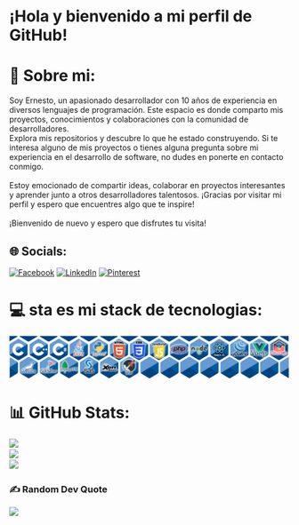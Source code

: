 <h1>¡Hola y bienvenido a mi perfil de GitHub!</h1>

# 💫 Sobre mi:
  Soy Ernesto, un apasionado desarrollador con 10 años de experiencia en diversos lenguajes de programación. Este espacio es donde comparto mis proyectos, conocimientos y colaboraciones con la comunidad de desarrolladores.<br>Explora mis repositorios y descubre lo que he estado construyendo. Si te interesa alguno de mis proyectos o tienes alguna pregunta sobre mi experiencia en el desarrollo de software, no dudes en ponerte en contacto conmigo.<br><br>Estoy emocionado de compartir ideas, colaborar en proyectos interesantes y aprender junto a otros desarrolladores talentosos. ¡Gracias por visitar mi perfil y espero que encuentres algo que te inspire!<br><br>¡Bienvenido de nuevo y espero que disfrutes tu visita!

## 🌐 Socials:
[![Facebook](https://img.shields.io/badge/Facebook-%231877F2.svg?logo=Facebook&logoColor=white)](https://facebook.com/https://www.facebook.com/ernesto.urrutia.9022/) [![LinkedIn](https://img.shields.io/badge/LinkedIn-%230077B5.svg?logo=linkedin&logoColor=white)](https://linkedin.com/in/https://www.linkedin.com/in/leug/) [![Pinterest](https://img.shields.io/badge/Pinterest-%23E60023.svg?logo=Pinterest&logoColor=white)](https://pinterest.com/https://www.pinterest.com.mx/luisernestourrutiagarcia/) 

# 💻 sta es mi stack de tecnologias:
<img src="stack.png">

# 📊 GitHub Stats:
![](https://github-readme-stats.vercel.app/api?username=ErnestoUrrutia&theme=blue-green&hide_border=false&include_all_commits=true&count_private=true)<br/>
![](https://github-readme-streak-stats.herokuapp.com/?user=ErnestoUrrutia&theme=blue-green&hide_border=false)<br/>
![](https://github-readme-stats.vercel.app/api/top-langs/?username=ErnestoUrrutia&theme=blue-green&hide_border=false&include_all_commits=true&count_private=true&layout=compact)

### ✍️ Random Dev Quote
![](https://quotes-github-readme.vercel.app/api?type=horizontal&theme=radical)


